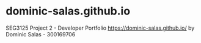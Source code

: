 # dominic-salas.github.io

  SEG3125 Project 2 - Developer Portfolio
  https://dominic-salas.github.io/
  by Dominic Salas - 300169706
